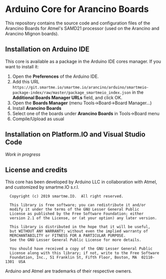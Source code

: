 # Arduino Core for Arancino Boards

This repository contains the source code and configuration files of the Arancino Boards
for Atmel's SAMD21 processor (used on the Arancino and Arancino Mignon boards).

## Installation on Arduino IDE

This core is available as a package in the Arduino IDE cores manager. If you want to install it:

  1. Open the **Preferences** of the Arduino IDE.
  2. Add this URL `https://git.smartme.io/smartme.io/arancino/arduino/smartmeio-package-index/raw/master/package_smartmeio_index.json` in the **Additional Boards Manager URLs** field, and click OK.
  3. Open the **Boards Manager** (menu Tools->Board->Board Manager...)
  4. Install **Arancino Boards**
  5. Select one of the boards under **Arancino Boards** in Tools->Board menu
  6. Compile/Upload as usual


## Installation on Platform.IO and Visual Studio Code

_Work in progress_


## License and credits

This core has been developed by Arduino LLC in collaboration with Atmel, 
and customized by smartme.IO s.r.l.

```
  Copyright (c) 2019 smartme.IO.  All right reserved.

  This library is free software; you can redistribute it and/or
  modify it under the terms of the GNU Lesser General Public
  License as published by the Free Software Foundation; either
  version 2.1 of the License, or (at your option) any later version.

  This library is distributed in the hope that it will be useful,
  but WITHOUT ANY WARRANTY; without even the implied warranty of
  MERCHANTABILITY or FITNESS FOR A PARTICULAR PURPOSE.
  See the GNU Lesser General Public License for more details.

  You should have received a copy of the GNU Lesser General Public
  License along with this library; if not, write to the Free Software
  Foundation, Inc., 51 Franklin St, Fifth Floor, Boston, MA  02110-1301  USA
```

Arduino and Atmel are trademarks of their respective owners.